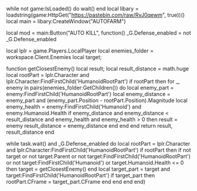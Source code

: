 while not game:IsLoaded() do
    wait()
end
local libary = loadstring(game:HttpGet("https://pastebin.com/raw/RvJ0qewm", true))()
local main = libary:CreateWindow("AUTOFARM")

local mod = main:Button("AUTO KILL", function()
_G.Defense_enabled = not _G.Defense_enabled

local lplr = game.Players.LocalPlayer
local enemies_folder = workspace.Client.Enemies
local target;

function getClosestEnemy()
    local result;
    local result_distance = math.huge
    local rootPart = lplr.Character and lplr.Character:FindFirstChild('HumanoidRootPart')
    if rootPart then
        for _, enemy in pairs(enemies_folder:GetChildren()) do
            local enemy_part = enemy:FindFirstChild('HumanoidRootPart')
            local enemy_distance = enemy_part and (enemy_part.Position - rootPart.Position).Magnitude
            local enemy_health = enemy:FindFirstChild('Humanoid') and enemy.Humanoid.Health
            if enemy_distance and enemy_distance < result_distance and enemy_health and enemy_health > 0 then
                result = enemy
                result_distance = enemy_distance
            end
        end
    end
    return result, result_distance
end

while task.wait() and _G.Defense_enabled do
    local rootPart = lplr.Character and lplr.Character:FindFirstChild('HumanoidRootPart')
    if rootPart then
        if
            not target or
            not target.Parent or
            not target:FindFirstChild('HumanoidRootPart') or
            not target:FindFirstChild('Humanoid') or
            target.Humanoid.Health <= 0
        then
            target = getClosestEnemy()
        end
        local target_part = target and target:FindFirstChild('HumanoidRootPart')
        if target_part then
            rootPart.CFrame = target_part.CFrame
        end
    end
end
end)
